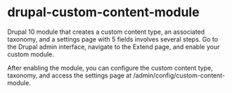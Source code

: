 # drupal-custom-content-module
 
Drupal 10 module that creates a custom content type, an associated taxonomy, and a settings page with 5 fields involves several steps. Go to the Drupal admin interface, navigate to the Extend page, and enable your custom module.

After enabling the module, you can configure the custom content type, taxonomy, and access the settings page at /admin/config/custom-content-module.